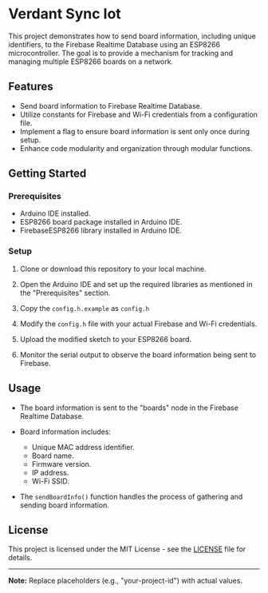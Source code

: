 # Verdant Sync Iot

This project demonstrates how to send board information, including unique identifiers, to the Firebase Realtime Database using an ESP8266 microcontroller. The goal is to provide a mechanism for tracking and managing multiple ESP8266 boards on a network.

## Features

- Send board information to Firebase Realtime Database.
- Utilize constants for Firebase and Wi-Fi credentials from a configuration file.
- Implement a flag to ensure board information is sent only once during setup.
- Enhance code modularity and organization through modular functions.

## Getting Started

### Prerequisites

- Arduino IDE installed.
- ESP8266 board package installed in Arduino IDE.
- FirebaseESP8266 library installed in Arduino IDE.

### Setup

1. Clone or download this repository to your local machine.

2. Open the Arduino IDE and set up the required libraries as mentioned in the "Prerequisites" section.

3. Copy the `config.h.example` as `config.h`

4. Modify the `config.h` file with your actual Firebase and Wi-Fi credentials.

5. Upload the modified sketch to your ESP8266 board.

6. Monitor the serial output to observe the board information being sent to Firebase.

## Usage

- The board information is sent to the "boards" node in the Firebase Realtime Database.

- Board information includes:
  - Unique MAC address identifier.
  - Board name.
  - Firmware version.
  - IP address.
  - Wi-Fi SSID.

- The `sendBoardInfo()` function handles the process of gathering and sending board information.


## License

This project is licensed under the MIT License - see the [LICENSE](LICENSE) file for details.

---

**Note:** Replace placeholders (e.g., "your-project-id") with actual values.
